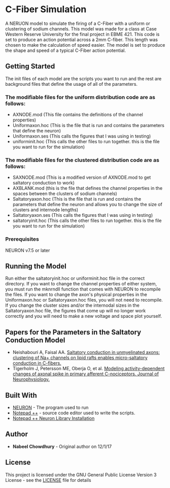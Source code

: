 # C-Fiber Simulation

A NERUON model to simulate the firing of a C-Fiber with a uniform or clustering of sodium channels. This model was made for a class at Case Western Reserve University for the final project in EBME 421. This code is set to produce an action potential across a 2mm C-fiber. This length was chosen to make the calculation of speed easier. The model is set to produce the shape and speed of a typical C-Fiber action potential.

## Getting Started

The init files of each model are the scripts you want to run and the rest are background files that define the usage of all of the parameters.

### The modifiable files for the uniform distribution code are as follows:

* AXNODE.mod (This file contains the definitions of the channel properties)
* Uniformaxon.hoc (This is the file that is run and contains the parameters that define the neuron)
* Uniformaxon.ses (This calls the figures that I was using in testing)
* uniforminit.hoc (This calls the other files to run together. this is the file you want to run for the simulation)

### The modifiable files for the clustered distribution code are as follows:

* SAXNODE.mod (This is a modified version of AXNODE.mod to get saltatory conduction to work)
* AXBLANK.mod (this is the file that defines the channel properties in the spaces between the clusters of sodium channels)
* Saltatoryaxon.hoc (This is the file that is run and contains the parameters that define the neuron and allows you to change the size of clusters and internode lengths)
* Saltatoryaxon.ses (This calls the figures that I was using in testing)
* saltatoryinit.hoc (This calls the other files to run together. this is the file you want to run for the simulation)

### Prerequisites

NEURON v7.5 or later

## Running the Model

Run either the saltatoryinit.hoc or uniforminit.hoc file in the correct directory. If you want to change the channel properties of either system, you must run the mknrndll function that comes with NEURON to recompile the files. If you want to change the axon's physical properties in the Uniformaxon.hoc or Saltatoryaxon.hoc files, you will not need to recompile. If you change the cluster sizes and/or the internodal sizes in the Saltatoryaxon.hoc file, the figures that come up will no longer work correctly and you will need to make a new voltage and space plot yourself.

## Papers for the Parameters in the Saltatory Conduction Model

* Neishabouri A, Faisal AA. [Saltatory conduction in unmyelinated axons: clustering of Na+ channels on lipid rafts enables micro-saltatory conduction in C-fibers.](https://www.frontiersin.org/articles/10.3389/fnana.2014.00109/full)
* Tigerholm J, Petersson ME, Oberja O, et al. [Modeling activity-dependent changes of axonal spike in primary afferent C-nociceptors. Journal of Neurophysiology.](https://www.ncbi.nlm.nih.gov/pmc/articles/PMC4044369/)

## Built With

* [NEURON](https://www.neuron.yale.edu/neuron/) - The program used to run
* [Notepad ++](https://notepad-plus-plus.org/) - source code editor used to write the scripts. 
* [Notepad ++ Neuron Library Installation](https://www.neuron.yale.edu/phpBB/viewtopic.php?t=1763)

## Author
* **Nabeel Chowdhury** - Original author on 12/1/17

## License

This project is licensed under the GNU General Public License Version 3 License - see the [LICENSE](../LICENSE) file for details
